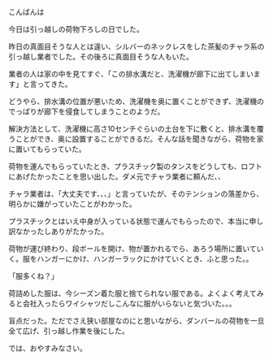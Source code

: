 こんばんは

今日は引っ越しの荷物下ろしの日でした。

昨日の真面目そうな人とは違い、シルバーのネックレスをした茶髪のチャラ系の引っ越し業者でした。その後ろに真面目そうな人もいた。

業者の人は家の中を見てすぐ、「この排水溝だと、洗濯機が廊下に出てしまいます」と言ってきた。

どうやら、排水溝の位置が悪いため、洗濯機を奥に置くことができず、洗濯機のでっぱりが廊下を侵食してしまうことのようだ。

解決方法として、洗濯機に高さ10センチぐらいの土台を下に敷くと、排水溝を覆うことができ、奥に設置することができるだ。そんな話を聞きながら、荷物を家に置いてもらっていた。

荷物を運んでもらっていたとき、プラスチック製のタンスをどうしても、ロフトにあげたかったことを思い出した。ダメ元でチャラ業者に頼んだ、、

チャラ業者は、「大丈夫です、、、」と言っていたが、そのテンションの落差から、明らかに嫌がっていたことがわかった。

プラスチックとはいえ中身が入っている状態で運んでもらったので、本当に申し訳なかったしありがたかった。

荷物が運び終わり、段ボールを開け、物が置かれるでら、あろう場所に置いていく。服をハンガーにかけ、ハンガーラックにかけていくとき、ふと思った。。

「服多くね？」

荷詰めした服は、今シーズン着た服と捨てられない服である。よくよく考えてみると会社入ったらワイシャツだしこんなに服がいらないと気づいた。。。

盲点だった。ただでさえ狭い部屋なのにと思いながら、ダンバールの荷物を一旦全て広げ、引っ越し作業を後にした。

では、おやすみなさい。